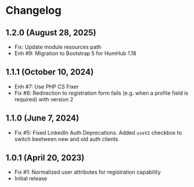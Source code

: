 Changelog
=========

1.2.0 (August 28, 2025)
-----------------------
- Fix: Update module resources path
- Enh #9: Migration to Bootstrap 5 for HumHub 1.18

1.1.1 (October 10, 2024)
------------------------
- Enh #7: Use PHP CS Fixer
- Fix #6: Redirection to registration form fails (e.g. when a profile field is required) with version 2

1.1.0 (June 7, 2024)
--------------------
- Fix #5: Fixed LinkedIn Auth Deprecations. Added `useV2` checkbox to switch beetween new and old auth clients

1.0.1 (April 20, 2023)
----------------------
- Fix #1: Normalized user attributes for registration capability
- Initial release
